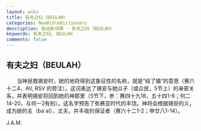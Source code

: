 ```yaml
---
layout: wiki
title: 有夫之妇（BEULAH）
categories: NewBibleDictionary
description: 圣经新词典 - 有夫之妇（BEULAH）
keywords: 有夫之妇, BEULAH
comments: false
---
```


## 有夫之妇（BEULAH）

　　当神拯救锡安时，她的地将得到这象征性的名称，就是“结了婚”的意思（赛六十二4，AV, RSV 的旁注）。这词表达了锡安与她众子（或众民，5节上）的亲密关系，并表明锡安将回到她的神那里（5节下，参：赛四十九18，五十四1-6；何二14-20，与何一2有别）。这名字预告了弥赛亚时代的丰饶。神将会根据锡安的义，成为她的主（ba`al），丈夫，并丰收的保证者（赛六十二1-2；申廿八1-14）。

J.A.M.






